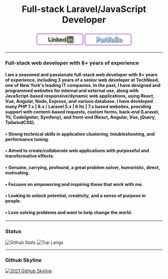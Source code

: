

<h1 align="center">Full-stack Laravel/JavaScript Developer</h1>

###
<p align="center">
    <a href="https://www.linkedin.com/in/michael-s-36359521b/" target="_blank" rel="noopener noreferrer"><img align="center" src="Assets/LinkedinBtn.png" width="150px" /></a>
    <a href="https://MichaelSmith690.github.io" target="_blank" rel="noopener noreferrer"><img align="center" src="Assets/PortfolioBtn.png" width="150px" /></a>
</p>

---
### Full-stack web developer with 8+ years of experience 
####   I am a seasoned and passionate full-stack web developer with 8+ years of experience, including 3 years of a senior web developer at TechNeed, one of New York's leading IT companies. In the past, I have designed and programmed websites for internal and external use, along with JavaScript-based responsive/dynamic web applications, using React, Vue, Angular, Node, Express, and various database. I have developed many PHP 7.x | 8.x / Laravel 5.x | 6 lts | 7.x based websites, providing support with content-based requests, custom forms, back-end (Laravel, Yii, CodeIgniter, Symfony), and front-end (React, Angular, Vue, jQuery, TailwindCSS). 
####      • Strong technical skills in application clustering, troubleshooting, and performance tuning.
####      • Aimed to create/collaborate web applications with purposeful and transformative effects.
####      • Genuine, carrying, profound, a great problem solver, humoristic, direct, motivating.
####      • Focuses on empowering and inspiring those that work with me.
####      • Looking to unlock potential, creativity, and a sense of purpose in people.
####      • Love solving problems and want to help change the world.

---
### Status
![Github Stats](https://github-readme-stats.vercel.app/api?username=MichaelSmith690&count_private=true&show_icons=true&include_all_commits=true)
![Top Langs](https://github-readme-stats.vercel.app/api/top-langs/?username=MichaelSmith690&hide=TeX&layout=compact)

---
### Github Skyline
<a href="https://skyline.github.com/MichaelSmith690/2021" title="2021 GitHub Skyline"><img src="https://skyline.github.com/MichaelSmith690/2021.png" alt="2021 GitHub Skyline" width="50%" /></a>
